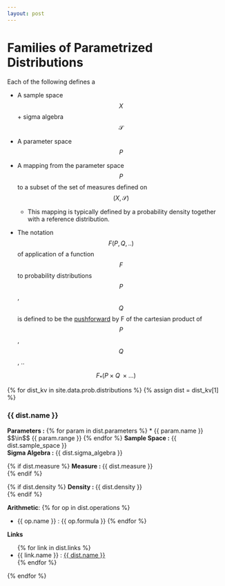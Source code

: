 ```yaml
---
layout: post
---
```


Families of Parametrized Distributions
=======================================

Each of the following defines a 

* A sample space $$X$$ + sigma algebra $$\mathcal{S}$$
* A parameter space $$P$$
* A mapping from the parameter space $$P$$ to a subset
  of the set of measures defined on $$(X, \mathcal{S})$$
  * This mapping is typically defined by a probability density together with a reference 
  distribution.

* The notation $$F(P, Q, ..)$$ of application of a function $$F$$ to probability distributions $$P$$, $$Q$$ is defined to be the [pushforward](https://en.wikipedia.org/wiki/Pushforward_measure) by F of the
cartesian product of $$P$$, $$Q$$, ..

$$F_{*}(P \times Q \;\times ...)$$


{% for dist_kv in site.data.prob.distributions %}
{% assign dist = dist_kv[1] %}
<h3 id="{{ dist_kv[0] }}"> {{ dist.name }} </h3>
<b>Parameters :</b>
{% for param in dist.parameters %}
* {{ param.name }} $$\in$$ {{ param.range }}
{% endfor %}
<b>Sample Space :</b> {{ dist.sample_space }}<br>
<b>Sigma Algebra :</b> {{ dist.sigma_algebra }}<br>

{% if dist.measure %}
<b> Measure : </b>{{ dist.measure }}<br>
{% endif %}

{% if dist.density %}
<b> Density : </b>{{ dist.density }}<br>
{% endif %}

<b>Arithmetic</b>: 
{% for op in dist.operations %}
* {{ op.name }} : {{ op.formula }}
{% endfor %}

<b>Links</b>
<ul>
{% for link in dist.links %}
<li>{{ link.name }} : <a href="{{ link.link }}">{{ dist.name }}</a></li>
{% endfor %}
</ul>
{% endfor %}

<!--
Examples of generating links to parts of the page.
{% for dist_kv in site.data.prob.distributions %}
<A href="#{{dist_kv[0]}}"> {{ dist_kv[1].name }} </A>
{% endfor %}
-->